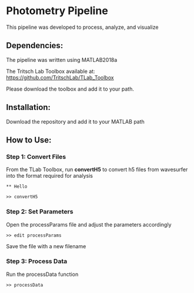 # Photometry Pipeline

This pipeline was developed to process, analyze, and visualize 

## Dependencies:

The pipeline was written using MATLAB2018a

The Tritsch Lab Toolbox available at: https://github.com/TritschLab/TLab_Toolbox

Please download the toolbox and add it to your path.

## Installation:

Download the repository and add it to your MATLAB path

## How to Use:

### Step 1: Convert Files

From the TLab Toolbox, run **convertH5** to convert h5 files from wavesurfer into the format required for analysis

    ** Hello 

    >> convertH5

### Step 2: Set Parameters

Open the processParams file and adjust the parameters accordingly

    >> edit processParams

Save the file with a new filename

### Step 3: Process Data

Run the processData function

    >> processData

